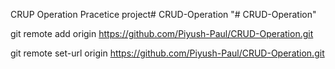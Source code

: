 CRUP Operation Pracetice project# CRUD-Operation
"# CRUD-Operation" 

git remote add origin https://github.com/Piyush-Paul/CRUD-Operation.git

git remote set-url origin https://github.com/Piyush-Paul/CRUD-Operation.git

